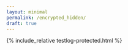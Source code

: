 ```yaml
---
layout: minimal
permalink: /encrypted_hidden/
draft: true
---
```


{% include_relative testlog-protected.html %}
